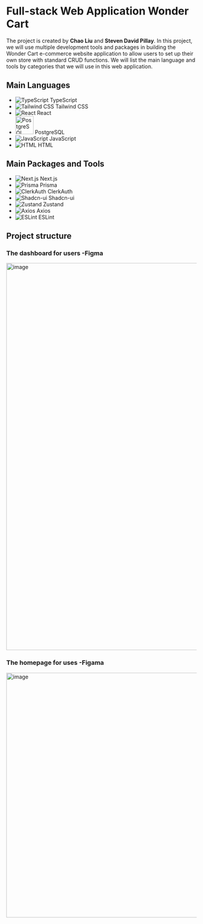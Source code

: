 # Full-stack Web Application Wonder Cart

The project is created by **Chao Liu** and **Steven David Pillay**. In this project, we will use multiple development tools and packages in building the Wonder Cart e-commerce website application to allow users to set up their own store with standard CRUD functions. We will list the main language and tools by categories that we will use in this web application.

## Main Languages
- ![TypeScript](https://img.icons8.com/color/48/000000/typescript.png) TypeScript
- ![Tailwind CSS](https://img.icons8.com/color/48/000000/tailwindcss.png) Tailwind CSS
- ![React](https://img.icons8.com/color/48/000000/react-native.png) React
- <img src="https://github.com/code-Gambler/wonder-cart/assets/104114667/5d5bb565-eead-4f76-92c0-50c8481defd8" alt="PostgreSQL" width="48" height="48"> PostgreSQL
- ![JavaScript](https://img.icons8.com/color/48/000000/javascript.png) JavaScript
- ![HTML](https://img.icons8.com/color/48/000000/html-5.png) HTML

## Main Packages and Tools
- ![Next.js](https://img.icons8.com/color/48/000000/nextjs.png) Next.js
- ![Prisma](https://img.icons8.com/color/48/000000/prisma.png) Prisma
- ![ClerkAuth](https://img.icons8.com/color/48/000000/clerk.png) ClerkAuth
- ![Shadcn-ui](https://img.icons8.com/color/48/000000/ui.png) Shadcn-ui
- ![Zustand](https://img.icons8.com/color/48/000000/zustand.png) Zustand
- ![Axios](https://img.icons8.com/color/48/000000/axios.png) Axios
- ![ESLint](https://img.icons8.com/color/48/000000/eslint.png) ESLint

## Project structure 
### The dashboard for users -Figma
<img width="1025" alt="image" src="https://github.com/code-Gambler/wonder-cart/assets/104114667/807dfc5a-080f-401f-8c55-97e2313d0cbe">

### The homepage for uses -Figama
<img width="648" alt="image" src="https://github.com/code-Gambler/wonder-cart/assets/104114667/96a915b7-fa8e-4e27-ab7b-ce1e2e995cec">
